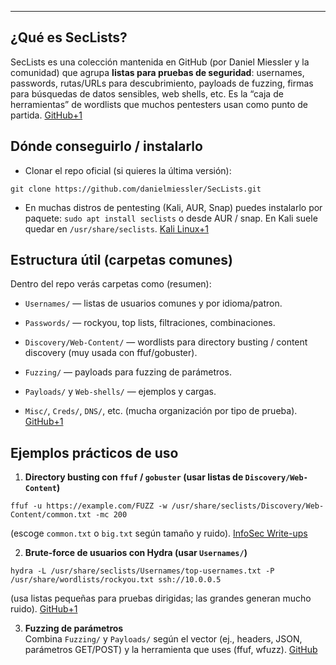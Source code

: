 
---

## ¿Qué es SecLists?

SecLists es una colección mantenida en GitHub (por Daniel Miessler y la comunidad) que agrupa **listas para pruebas de seguridad**: usernames, passwords, rutas/URLs para descubrimiento, payloads de fuzzing, firmas para búsquedas de datos sensibles, web shells, etc. Es la “caja de herramientas” de wordlists que muchos pentesters usan como punto de partida. [GitHub+1](https://github.com/danielmiessler/SecLists?utm_source=chatgpt.com)

## Dónde conseguirlo / instalarlo

- Clonar el repo oficial (si quieres la última versión):
    

`git clone https://github.com/danielmiessler/SecLists.git`

- En muchas distros de pentesting (Kali, AUR, Snap) puedes instalarlo por paquete: `sudo apt install seclists` o desde AUR / snap. En Kali suele quedar en `/usr/share/seclists`. [Kali Linux+1](https://www.kali.org/tools/seclists/?utm_source=chatgpt.com)
    

## Estructura útil (carpetas comunes)

Dentro del repo verás carpetas como (resumen):

- `Usernames/` — listas de usuarios comunes y por idioma/patron.
    
- `Passwords/` — rockyou, top lists, filtraciones, combinaciones.
    
- `Discovery/Web-Content/` — wordlists para directory busting / content discovery (muy usada con ffuf/gobuster).
    
- `Fuzzing/` — payloads para fuzzing de parámetros.
    
- `Payloads/` y `Web-shells/` — ejemplos y cargas.
    
- `Misc/`, `Creds/`, `DNS/`, etc. (mucha organización por tipo de prueba). [GitHub+1](https://github.com/danielmiessler/SecLists?utm_source=chatgpt.com)
    

## Ejemplos prácticos de uso

1. **Directory busting con `ffuf` / `gobuster` (usar listas de `Discovery/Web-Content`)**
    

`ffuf -u https://example.com/FUZZ -w /usr/share/seclists/Discovery/Web-Content/common.txt -mc 200`

(escoge `common.txt` o `big.txt` según tamaño y ruido). [InfoSec Write-ups](https://infosecwriteups.com/content-discovery-with-ffuf-5bc81d2d8db6?utm_source=chatgpt.com)

2. **Brute-force de usuarios con Hydra (usar `Usernames/`)**
    

`hydra -L /usr/share/seclists/Usernames/top-usernames.txt -P /usr/share/wordlists/rockyou.txt ssh://10.0.0.5`

(usa listas pequeñas para pruebas dirigidas; las grandes generan mucho ruido). [GitHub+1](https://github.com/danielmiessler/SecLists?utm_source=chatgpt.com)

3. **Fuzzing de parámetros**  
    Combina `Fuzzing/` y `Payloads/` según el vector (ej., headers, JSON, parámetros GET/POST) y la herramienta que uses (ffuf, wfuzz). [GitHub](https://github.com/danielmiessler/SecLists?utm_source=chatgpt.com)